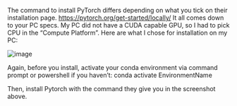 The command to install PyTorch differs depending on what you tick on their installation page. https://pytorch.org/get-started/locally/
It all comes down to your PC specs. My PC did not have a CUDA capable GPU, so I had to pick CPU in the “Compute Platform”. Here are what I chose for installation on my PC:

![image](https://user-images.githubusercontent.com/60516143/130527337-714ad5a0-0956-4f49-97f0-fd658560a1e0.png)

Again, before you install, activate your conda environment via command prompt or powershell if you haven’t: 
  conda activate EnvironmentName
   
Then, install Pytorch with the command they give you in the screenshot above.
